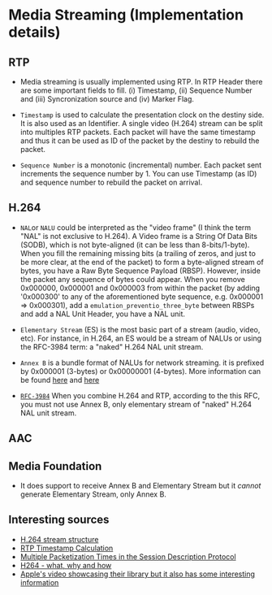 # Media Streaming (Implementation details)

## RTP
* Media streaming is usually implemented using RTP. In RTP Header there are some important fields to fill. (i) Timestamp, (ii) Sequence Number and (iii) Syncronization source and (iv) Marker Flag.

* `Timestamp` is used to calculate the presentation clock on the destiny side. It is also used as an Identifier. A single  video (H.264) stream can be split into multiples RTP packets. Each packet will have the same timestamp and thus it can be used as ID of the packet by the destiny to rebuild the packet.

* `Sequence Number` is a monotonic (incremental) number. Each packet sent increments the sequence number by 1. You can use Timestamp (as ID) and sequence number to rebuild the packet on arrival.

## H.264
* `NAL`or `NALU` could be interpreted as the "video frame" (I think the term "NAL" is not exclusive to H.264). A Video frame is a String Of Data Bits (SODB), which is not byte-aligned (it can be less than 8-bits/1-byte). When you fill the remaining missing bits (a trailing of zeros, and just to be more clear, at the end of the packet) to form a byte-aligned stream of bytes, you have a Raw Byte Sequence Payload (RBSP). However, inside the packet any sequence of bytes could appear. When you remove 0x000000, 0x000001 and 0x000003 from within the packet (by adding '0x000300' to any of the aforementioned byte sequence, e.g. 0x000001 => 0x000301), add a `emulation_preventio_three_byte` between RBSPs and add a NAL Unit Header, you have a NAL unit.

* `Elementary Stream` (ES) is the most basic part of a stream (audio, video, etc). For instance, in H.264, an ES would be a stream of NALUs or using the RFC-3984 term: a "naked"
   H.264 NAL unit stream.

* `Annex B` is a bundle format of NALUs for network streaming. it is prefixed by 0x000001 (3-bytes) or 0x00000001 (4-bytes). More information can be found [here](https://stackoverflow.com/questions/24884827/possible-locations-for-sequence-picture-parameter-sets-for-h-264-stream/24890903#24890903) and [here](https://stackoverflow.com/questions/29525000/how-to-use-videotoolbox-to-decompress-h-264-video-stream/29525001#29525001)

* [`RFC-3984`](https://www.rfc-editor.org/rfc/rfc3984) When you combine H.264 and RTP, according to the this RFC, you must not use Annex B, only elementary stream of "naked"
   H.264 NAL unit stream.

## AAC

## Media Foundation
* It does support to receive Annex B and Elementary Stream but it *cannot* generate Elementary Stream, only Annex B.

## Interesting sources

* [H.264 stream structure](https://wenchy.github.io/blogs/2015-12-11-H.264-stream-structure.html)
* [RTP Timestamp Calculation](https://lmtools.com/content/rtp-timestamp-calculation)
* [Multiple Packetization Times in the Session Description Protocol](https://www.ietf.org/archive/id/draft-garcia-mmusic-multiple-ptimes-problem-03.html)
* [H264 - what, why and how](https://membrane.stream/learn/h264/6)
* [Apple's video showcasing their library but it also has some interesting information](https://developer.apple.com/videos/play/wwdc2014/513/)

